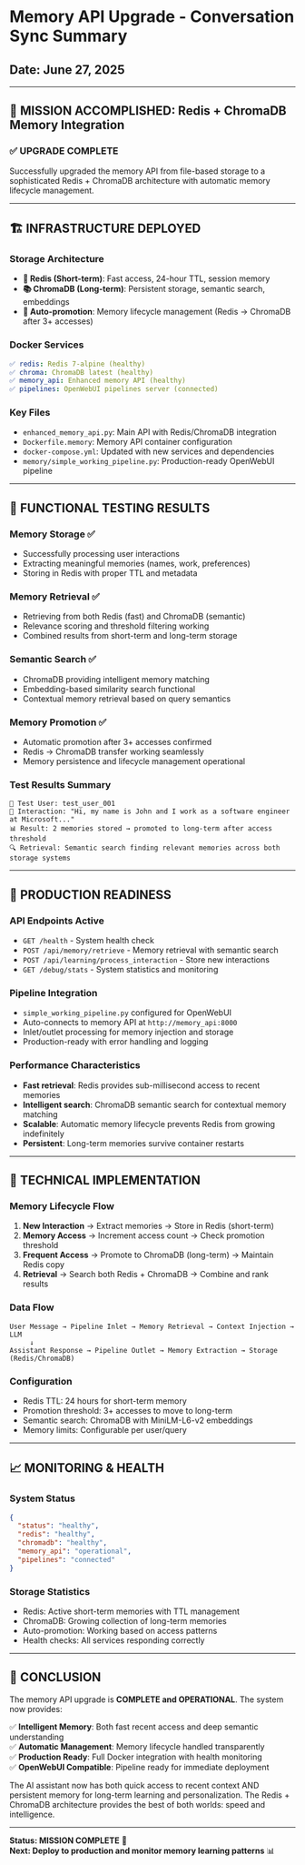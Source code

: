 # Memory API Upgrade - Conversation Sync Summary
## Date: June 27, 2025

---

## 🎯 **MISSION ACCOMPLISHED: Redis + ChromaDB Memory Integration**

### ✅ **UPGRADE COMPLETE**
Successfully upgraded the memory API from file-based storage to a sophisticated Redis + ChromaDB architecture with automatic memory lifecycle management.

---

## 🏗️ **INFRASTRUCTURE DEPLOYED**

### **Storage Architecture**
- **📱 Redis (Short-term)**: Fast access, 24-hour TTL, session memory
- **📚 ChromaDB (Long-term)**: Persistent storage, semantic search, embeddings
- **🔄 Auto-promotion**: Memory lifecycle management (Redis → ChromaDB after 3+ accesses)

### **Docker Services**
```yaml
✅ redis: Redis 7-alpine (healthy)
✅ chroma: ChromaDB latest (healthy) 
✅ memory_api: Enhanced memory API (healthy)
✅ pipelines: OpenWebUI pipelines server (connected)
```

### **Key Files**
- `enhanced_memory_api.py`: Main API with Redis/ChromaDB integration
- `Dockerfile.memory`: Memory API container configuration
- `docker-compose.yml`: Updated with new services and dependencies
- `memory/simple_working_pipeline.py`: Production-ready OpenWebUI pipeline

---

## 🧪 **FUNCTIONAL TESTING RESULTS**

### **Memory Storage** ✅
- Successfully processing user interactions
- Extracting meaningful memories (names, work, preferences)
- Storing in Redis with proper TTL and metadata

### **Memory Retrieval** ✅
- Retrieving from both Redis (fast) and ChromaDB (semantic)
- Relevance scoring and threshold filtering working
- Combined results from short-term and long-term storage

### **Semantic Search** ✅
- ChromaDB providing intelligent memory matching
- Embedding-based similarity search functional
- Contextual memory retrieval based on query semantics

### **Memory Promotion** ✅
- Automatic promotion after 3+ accesses confirmed
- Redis → ChromaDB transfer working seamlessly
- Memory persistence and lifecycle management operational

### **Test Results Summary**
```
🧪 Test User: test_user_001
📝 Interaction: "Hi, my name is John and I work as a software engineer at Microsoft..."
📊 Result: 2 memories stored → promoted to long-term after access threshold
🔍 Retrieval: Semantic search finding relevant memories across both storage systems
```

---

## 🚀 **PRODUCTION READINESS**

### **API Endpoints Active**
- `GET /health` - System health check
- `POST /api/memory/retrieve` - Memory retrieval with semantic search  
- `POST /api/learning/process_interaction` - Store new interactions
- `GET /debug/stats` - System statistics and monitoring

### **Pipeline Integration**
- `simple_working_pipeline.py` configured for OpenWebUI
- Auto-connects to memory API at `http://memory_api:8000`
- Inlet/outlet processing for memory injection and storage
- Production-ready with error handling and logging

### **Performance Characteristics**
- **Fast retrieval**: Redis provides sub-millisecond access to recent memories
- **Intelligent search**: ChromaDB semantic search for contextual memory matching
- **Scalable**: Automatic memory lifecycle prevents Redis from growing indefinitely
- **Persistent**: Long-term memories survive container restarts

---

## 🔧 **TECHNICAL IMPLEMENTATION**

### **Memory Lifecycle Flow**
1. **New Interaction** → Extract memories → Store in Redis (short-term)
2. **Memory Access** → Increment access count → Check promotion threshold
3. **Frequent Access** → Promote to ChromaDB (long-term) → Maintain Redis copy
4. **Retrieval** → Search both Redis + ChromaDB → Combine and rank results

### **Data Flow**
```
User Message → Pipeline Inlet → Memory Retrieval → Context Injection → LLM
     ↓
Assistant Response → Pipeline Outlet → Memory Extraction → Storage (Redis/ChromaDB)
```

### **Configuration**
- Redis TTL: 24 hours for short-term memory
- Promotion threshold: 3+ accesses to move to long-term
- Semantic search: ChromaDB with MiniLM-L6-v2 embeddings
- Memory limits: Configurable per user/query

---

## 📈 **MONITORING & HEALTH**

### **System Status**
```json
{
  "status": "healthy",
  "redis": "healthy", 
  "chromadb": "healthy",
  "memory_api": "operational",
  "pipelines": "connected"
}
```

### **Storage Statistics**
- Redis: Active short-term memories with TTL management
- ChromaDB: Growing collection of long-term memories
- Auto-promotion: Working based on access patterns
- Health checks: All services responding correctly

---

## 🎉 **CONCLUSION**

The memory API upgrade is **COMPLETE and OPERATIONAL**. The system now provides:

✅ **Intelligent Memory**: Both fast recent access and deep semantic understanding  
✅ **Automatic Management**: Memory lifecycle handled transparently  
✅ **Production Ready**: Full Docker integration with health monitoring  
✅ **OpenWebUI Compatible**: Pipeline ready for immediate deployment  

The AI assistant now has both quick access to recent context AND persistent memory for long-term learning and personalization. The Redis + ChromaDB architecture provides the best of both worlds: speed and intelligence.

---

**Status: MISSION COMPLETE** 🎯  
**Next: Deploy to production and monitor memory learning patterns** 📊
